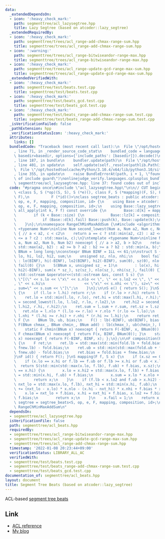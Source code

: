 ```yaml
---
data:
  _extendedDependsOn:
  - icon: ':heavy_check_mark:'
    path: segmenttree/acl_lazysegtree.hpp
    title: Lazy Segtree (based on atcoder::lazy_segtree)
  _extendedRequiredBy:
  - icon: ':heavy_check_mark:'
    path: segmenttree/trees/acl_range-add-chmax-range-sum.hpp
    title: segmenttree/trees/acl_range-add-chmax-range-sum.hpp
  - icon: ':warning:'
    path: segmenttree/trees/acl_range-bitwiseandor-range-max.hpp
    title: segmenttree/trees/acl_range-bitwiseandor-range-max.hpp
  - icon: ':heavy_check_mark:'
    path: segmenttree/trees/acl_range-update-gcd-range-max-sum.hpp
    title: segmenttree/trees/acl_range-update-gcd-range-max-sum.hpp
  _extendedVerifiedWith:
  - icon: ':heavy_check_mark:'
    path: segmenttree/test/beats.test.cpp
    title: segmenttree/test/beats.test.cpp
  - icon: ':heavy_check_mark:'
    path: segmenttree/test/beats_gcd.test.cpp
    title: segmenttree/test/beats_gcd.test.cpp
  - icon: ':heavy_check_mark:'
    path: segmenttree/test/beats_range-add-chmax-range-sum.test.cpp
    title: segmenttree/test/beats_range-add-chmax-range-sum.test.cpp
  _isVerificationFailed: false
  _pathExtension: hpp
  _verificationStatusIcon: ':heavy_check_mark:'
  attributes:
    links: []
  bundledCode: "Traceback (most recent call last):\n  File \"/opt/hostedtoolcache/Python/3.10.4/x64/lib/python3.10/site-packages/onlinejudge_verify/documentation/build.py\"\
    , line 71, in _render_source_code_stat\n    bundled_code = language.bundle(stat.path,\
    \ basedir=basedir, options={'include_paths': [basedir]}).decode()\n  File \"/opt/hostedtoolcache/Python/3.10.4/x64/lib/python3.10/site-packages/onlinejudge_verify/languages/cplusplus.py\"\
    , line 187, in bundle\n    bundler.update(path)\n  File \"/opt/hostedtoolcache/Python/3.10.4/x64/lib/python3.10/site-packages/onlinejudge_verify/languages/cplusplus_bundle.py\"\
    , line 401, in update\n    self.update(self._resolve(pathlib.Path(included), included_from=path))\n\
    \  File \"/opt/hostedtoolcache/Python/3.10.4/x64/lib/python3.10/site-packages/onlinejudge_verify/languages/cplusplus_bundle.py\"\
    , line 355, in update\n    raise BundleErrorAt(path, i + 1, \"found codes out\
    \ of include guard\")\nonlinejudge_verify.languages.cplusplus_bundle.BundleErrorAt:\
    \ segmenttree/acl_lazysegtree.hpp: line 37: found codes out of include guard\n"
  code: "#pragma once\n#include \"acl_lazysegtree.hpp\"\n\n// CUT begin\ntemplate\
    \ <class S, S (*op)(S, S), S (*e)(), class F, S (*mapping)(F, S), F (*composition)(F,\
    \ F),\n          F (*id)()>\nclass segtree_beats : public atcoder::lazy_segtree<S,\
    \ op, e, F, mapping, composition, id> {\n    using Base = atcoder::lazy_segtree<S,\
    \ op, e, F, mapping, composition, id>;\n    using Base::lazy_segtree;\n    void\
    \ all_apply(int k, F f) const override {\n        Base::d[k] = mapping(f, Base::d[k]);\n\
    \        if (k < Base::size) {\n            Base::lz[k] = composition(f, Base::lz[k]);\n\
    \            if (Base::d[k].fail) Base::push(k), Base::update(k);\n        }\n\
    \    }\n};\n\nnamespace RangeChMinMaxAddSum {\n#include <algorithm>\n\ntemplate\
    \ <typename Num>\ninline Num second_lowest(Num a, Num a2, Num c, Num c2) noexcept\
    \ { // a < a2, c < c2\n    return a == c ? std::min(a2, c2) : a2 <= c ? a2 : c2\
    \ <= a ? c2 : std::max(a, c);\n}\ntemplate <typename Num>\ninline Num second_highest(Num\
    \ a, Num a2, Num b, Num b2) noexcept { // a > a2, b > b2\n    return a == b ?\
    \ std::max(a2, b2) : a2 >= b ? a2 : b2 >= a ? b2 : std::min(a, b);\n}\n\nusing\
    \ BNum = long long;\nconstexpr BNum BINF = 1LL << 61;\n\nstruct S {\n    BNum\
    \ lo, hi, lo2, hi2, sum;\n    unsigned sz, nlo, nhi;\n    bool fail;\n    S()\
    \ : lo(BINF), hi(-BINF), lo2(BINF), hi2(-BINF), sum(0), sz(0), nlo(0), nhi(0),\
    \ fail(0) {}\n    S(BNum x, unsigned sz_ = 1)\n        : lo(x), hi(x), lo2(BINF),\
    \ hi2(-BINF), sum(x * sz_), sz(sz_), nlo(sz_), nhi(sz_), fail(0) {}\n    friend\
    \ std::ostream &operator<<(std::ostream &os, const S s) {\n        return os <<\
    \ \"[(\" << s.lo << \"x\" << s.nlo << \", \" << s.lo2 << \", \" << s.hi2 << \"\
    , \" << s.hi\n                  << \"x\" << s.nhi << \"), sz=\" << s.sz << \"\
    , sum=\" << s.sum << \"]\";\n    }\n};\n\nS e() { return S(); }\nS op(S l, S r)\
    \ {\n    if (l.lo > l.hi) return r;\n    if (r.lo > r.hi) return l;\n    S ret;\n\
    \    ret.lo = std::min(l.lo, r.lo), ret.hi = std::max(l.hi, r.hi);\n    ret.lo2\
    \ = second_lowest(l.lo, l.lo2, r.lo, r.lo2),\n    ret.hi2 = second_highest(l.hi,\
    \ l.hi2, r.hi, r.hi2);\n    ret.sum = l.sum + r.sum, ret.sz = l.sz + r.sz;\n \
    \   ret.nlo = l.nlo * (l.lo <= r.lo) + r.nlo * (r.lo <= l.lo);\n    ret.nhi =\
    \ l.nhi * (l.hi >= r.hi) + r.nhi * (r.hi >= l.hi);\n    return ret;\n}\nstruct\
    \ F {\n    BNum lb, ub, bias;\n    F() : lb(-BINF), ub(BINF), bias(0) {}\n   \
    \ F(BNum chmax_, BNum chmin_, BNum add) : lb(chmax_), ub(chmin_), bias(add) {}\n\
    \    static F chmin(BNum x) noexcept { return F(-BINF, x, BNum(0)); }\n    static\
    \ F chmax(BNum x) noexcept { return F(x, BINF, BNum(0)); }\n    static F add(BNum\
    \ x) noexcept { return F(-BINF, BINF, x); };\n};\n\nF composition(F fnew, F fold)\
    \ {\n    F ret;\n    ret.lb = std::max(std::min(fold.lb + fold.bias, fnew.ub),\
    \ fnew.lb) - fold.bias;\n    ret.ub = std::min(std::max(fold.ub + fold.bias, fnew.lb),\
    \ fnew.ub) - fold.bias;\n    ret.bias = fold.bias + fnew.bias;\n    return ret;\n\
    }\nF id() { return F(); }\nS mapping(F f, S x) {\n    if (x.sz == 0) return e();\n\
    \    if (x.lo == x.hi or f.lb == f.ub or f.lb >= x.hi or f.ub < x.lo)\n      \
    \  return S(std::min(std::max(x.lo, f.lb), f.ub) + f.bias, x.sz);\n    if (x.lo2\
    \ == x.hi) {\n        x.lo = x.hi2 = std::max(x.lo, f.lb) + f.bias, x.hi = x.lo2\
    \ = std::min(x.hi, f.ub) + f.bias;\n        x.sum = x.lo * x.nlo + x.hi * x.nhi;\n\
    \        return x;\n    }\n    if (f.lb < x.lo2 and f.ub > x.hi2) {\n        BNum\
    \ nxt_lo = std::max(x.lo, f.lb), nxt_hi = std::min(x.hi, f.ub);\n        x.sum\
    \ += (nxt_lo - x.lo) * x.nlo - (x.hi - nxt_hi) * x.nhi + f.bias * x.sz;\n    \
    \    x.lo = nxt_lo + f.bias, x.hi = nxt_hi + f.bias, x.lo2 += f.bias, x.hi2 +=\
    \ f.bias;\n        return x;\n    }\n    x.fail = 1;\n    return x;\n}\nusing\
    \ segtree = segtree_beats<S, op, e, F, mapping, composition, id>;\n} // namespace\
    \ RangeChMinMaxAddSum\n"
  dependsOn:
  - segmenttree/acl_lazysegtree.hpp
  isVerificationFile: false
  path: segmenttree/acl_beats.hpp
  requiredBy:
  - segmenttree/trees/acl_range-bitwiseandor-range-max.hpp
  - segmenttree/trees/acl_range-update-gcd-range-max-sum.hpp
  - segmenttree/trees/acl_range-add-chmax-range-sum.hpp
  timestamp: '2022-01-08 20:23:44+09:00'
  verificationStatus: LIBRARY_ALL_AC
  verifiedWith:
  - segmenttree/test/beats.test.cpp
  - segmenttree/test/beats_range-add-chmax-range-sum.test.cpp
  - segmenttree/test/beats_gcd.test.cpp
documentation_of: segmenttree/acl_beats.hpp
layout: document
title: Segment Tree Beats (based on atcoder::lazy_segtree)
---
```


ACL-based [segment tree beats](https://codeforces.com/blog/entry/57319)

## Link

- [ACL reference](https://atcoder.github.io/ac-library/production/document_ja/lazysegtree.html)
- [My blog](https://rsm9.hatenablog.com/entry/2021/02/01/220408)
